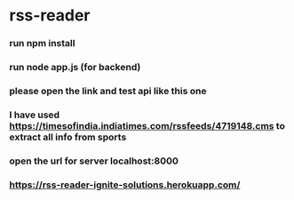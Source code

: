 # rss-reader
### run npm install
### run node app.js (for backend)
### please open the link and test api like this one
### I have used https://timesofindia.indiatimes.com/rssfeeds/4719148.cms to extract all info from sports
### open the url for server localhost:8000
### https://rss-reader-ignite-solutions.herokuapp.com/
